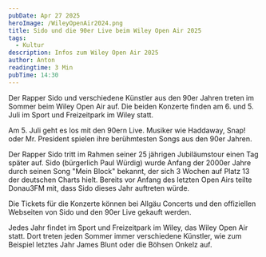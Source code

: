 ```yaml
---
pubDate: Apr 27 2025
heroImage: /WileyOpenAir2024.png
title: Sido und die 90er Live beim Wiley Open Air 2025
tags:
  - Kultur
description: Infos zum Wiley Open Air 2025
author: Anton
readingtime: 3 Min
pubTime: 14:30
---
```


Der Rapper Sido und verschiedene Künstler aus den 90er Jahren treten im Sommer beim Wiley Open Air auf. Die beiden Konzerte finden am 6. und 5. Juli im Sport und Freizeitpark im Wiley statt.

Am 5. Juli geht es los mit den 90ern Live. Musiker wie Haddaway, Snap! oder Mr. President spielen ihre berühmtesten Songs aus den 90er Jahren.

Der Rapper Sido tritt im Rahmen seiner 25 jährigen Jubiläumstour einen Tag später auf. Sido (bürgerlich Paul Würdig) wurde Anfang der 2000er Jahre durch seinen Song "Mein Block" bekannt, der sich 3 Wochen auf Platz 13 der deutschen Charts hielt.
Bereits vor Anfang des letzten Open Airs teilte Donau3FM mit, dass Sido dieses Jahr auftreten würde.

Die Tickets für die Konzerte können bei Allgäu Concerts und den offiziellen Webseiten von Sido und den 90er Live gekauft werden.

Jedes Jahr findet im Sport und Freizeitpark im Wiley, das Wiley Open Air statt. Dort treten jeden Sommer immer verschiedene Künstler, wie zum Beispiel letztes Jahr James Blunt oder die Böhsen Onkelz auf.
